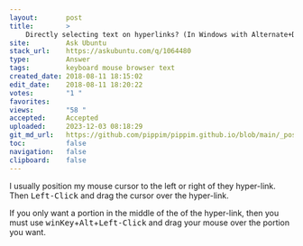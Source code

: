 ```yaml
---
layout:       post
title:        >
    Directly selecting text on hyperlinks? (In Windows with Alternate+Drag cursor, no drag/drop)
site:         Ask Ubuntu
stack_url:    https://askubuntu.com/q/1064480
type:         Answer
tags:         keyboard mouse browser text
created_date: 2018-08-11 18:15:02
edit_date:    2018-08-11 18:20:22
votes:        "1 "
favorites:    
views:        "58 "
accepted:     Accepted
uploaded:     2023-12-03 08:18:29
git_md_url:   https://github.com/pippim/pippim.github.io/blob/main/_posts/2018/2018-08-11-Directly-selecting-text-on-hyperlinks_-_In-Windows-with-Alternate_Drag-cursor_-no-drag_drop_.md
toc:          false
navigation:   false
clipboard:    false
---
```


I usually position my mouse cursor to the left or right of they hyper-link. Then <kbd>Left-Click</kbd> and drag the cursor over the hyper-link.

If you only want a portion in the middle of the of the hyper-link, then you must use <kbd>winKey</kbd>+<kbd>Alt</kbd>+<kbd>Left-Click</kbd> and drag your mouse over the portion you want.
